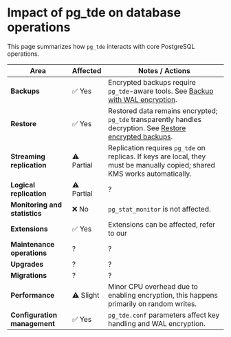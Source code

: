 # Impact of pg_tde on database operations

This page summarizes how `pg_tde` interacts with core PostgreSQL operations.

| Area | Affected | Notes / Actions |
|------|-----------|-----------------|
| **Backups** | ✅ Yes | Encrypted backups require `pg_tde`-aware tools. See [Backup with WAL encryption](../how-to/backup-wal-enabled.md). |
| **Restore** | ✅ Yes | Restored data remains encrypted; `pg_tde` transparently handles decryption. See [Restore encrypted backups](../how-to/restore-backups.md). |
| **Streaming replication** | ⚠️ Partial | Replication requires `pg_tde` on replicas. If keys are local, they must be manually copied; shared KMS works automatically. |
| **Logical replication** | ⚠️ Partial | ? |
| **Monitoring and statistics** | ❌ No | `pg_stat_monitor` is not affected. |
| **Extensions** | ✅ Yes | Extensions can be affected, refer to our  |
| **Maintenance operations** | ? | ? |
| **Upgrades** | ? | ? |
| **Migrations** | ? | ? |
| **Performance** | ⚠️ Slight | Minor CPU overhead due to enabling encryption, this happens primarily on random writes. |
| **Configuration management** | ✅ Yes | `pg_tde.conf` parameters affect key handling and WAL encryption. |
